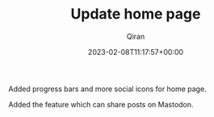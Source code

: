 ﻿---
title: Update home page
author: Qiran
type: post
date: 2023-02-08T11:17:57+00:00
aliases: ["/update-home-page/"]
xyz_twap:
  - 1
tags:
  - Building Site
  - Internet
  - Life

---
Added progress bars and more social icons for home page. 

Added the feature which can share posts on Mastodon.
